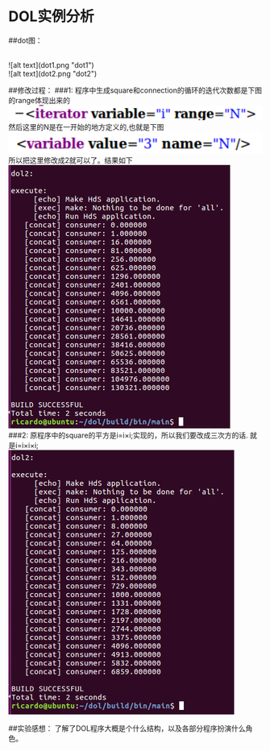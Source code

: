 # DOL实例分析

##dot图：

</br>
![alt text](dot1.png "dot1")
</br>
![alt text](dot2.png "dot2")

##修改过程：
###1:
程序中生成square和connection的循环的迭代次数都是下图的range体现出来的
</br>
![alt text](it.png "it")
</br>
然后这里的N是在一开始的地方定义的,也就是下图
</br>
![alt text](N.png "N")
</br>
所以把这里修改成2就可以了。结果如下
</br>
![alt text](result2.png "result2")
</br>
###2:
原程序中的square的平方是i=i×i;实现的，所以我们要改成三次方的话.
就是i=i×i×i;
</br>
![alt text](results1.png "result1")
</br>

##实验感想：
了解了DOL程序大概是个什么结构，以及各部分程序扮演什么角色。

